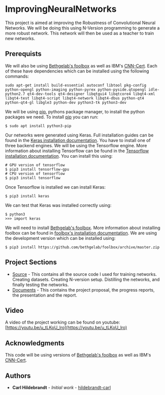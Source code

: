 # ImprovingNeuralNetworks

This project is aimed at improving the Robustness of Convolutional Neural Networks. We will be doing this using N-Version programming to generate a more robust network. This network will then be used as a teacher to train new networks.

## Prerequists

We will also be using [Bethgelab's foolbox](https://github.com/bethgelab/foolbox) as well as IBM's [CNN-Cert](https://arxiv.org/abs/1811.12395). Each of these have dependencies which can be installed using the following commands:

```
sudo apt-get install build-essential autoconf libtool pkg-config python-opengl python-imaging python-pyrex python-pyside.qtopengl idle-python2.7 qt4-dev-tools qt4-designer libqtgui4 libqtcore4 libqt4-xml libqt4-test libqt4-script libqt4-network libqt4-dbus python-qt4 python-qt4-gl libgle3 python-dev python3-tk python3-dev
```

We will be using [pip](https://pypi.org/project/pip/), pythons package manager, to install the python packages we need. To install [pip](https://pypi.org/project/pip/) you can run:

```
$ sudo apt install python3-pip
```

Our networks were generated using Keras. Full installation guides can be found in the [Keras installation documentation](https://keras.io/#installation). You have to install one of three backend engines. We will be using the Tensorflow engine. More information about installing Tensorflow can be found in the [Tensorflow installation documentation](https://www.tensorflow.org/install/pip). You can install this using:

```
# GPU version of tensorflow
$ pip3 install tensorflow-gpu
# CPU version of tensorflow
$ pip3 install tensorflow
```

Once Tensorflow is installed we can install Keras:

```
$ pip3 install keras
```

We can test that Keras was installed correctly using:

```
$ python3
>>> import keras
```

We will need to install [Bethgelab's foolbox](https://github.com/bethgelab/foolbox). More information about installing foolbox can be found in [foolbox's installation documentation](https://foolbox.readthedocs.io/en/latest/user/installation.html). We are using the development version which can be installed using:

```
$ pip3 install https://github.com/bethgelab/foolbox/archive/master.zip
```

## Project Sections

* [Source](./src/) - This contains all the source code I used for training networks. Creating datasets. Creating N-version setup. Distilling the networks, and finally testing the networks.
* [Documents](./docs) - This contains the project proposal, the progress reports, the presentation and the report.

## Video

A video of the project working can be found on youtube: [https://youtu.be/u_tLKoU_lro](https://youtu.be/u_tLKoU_lro)

## Acknowledgments

This code will be using versions of [Bethgelab's foolbox](https://github.com/bethgelab/foolbox) as well as IBM's [CNN-Cert](https://arxiv.org/abs/1811.12395).

## Authors

* **Carl Hildebrandt** - *Initial work* - [hildebrandt-carl](https://github.com/hildebrandt-carl)
